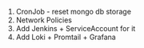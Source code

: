 1. CronJob - reset mongo db storage
2. Network Policies
3. Add Jenkins + ServiceAccount for it
4. Add Loki + Promtail + Grafana